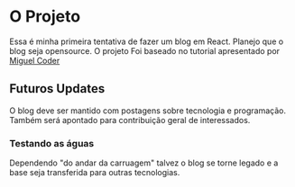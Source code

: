 # O Projeto

Essa é minha primeira tentativa de fazer um blog em React. Planejo que o blog seja opensource. O projeto Foi baseado no tutorial apresentado por [Miguel Coder](https://github.com/syntacticsolutions)

## Futuros Updates

O blog deve ser mantido com postagens sobre tecnologia e programação. Também será apontado para contribuição geral de interessados.

 ### Testando as águas

 Dependendo "do andar da carruagem" talvez o blog se torne legado e a base seja transferida para outras tecnologias.